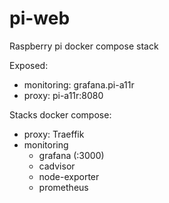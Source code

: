 # pi-web

Raspberry pi docker compose stack

Exposed: 
- monitoring: grafana.pi-a11r
- proxy: pi-a11r:8080

Stacks docker compose:
- proxy: Traeffik
- monitoring
  - grafana (:3000)
  - cadvisor 
  - node-exporter
  - prometheus
